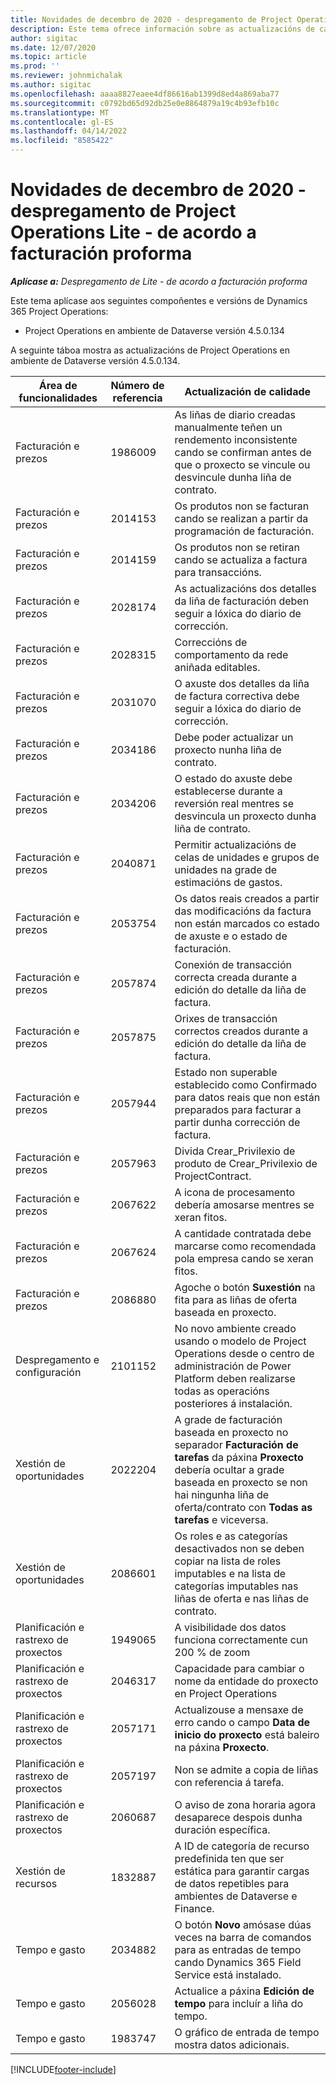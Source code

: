 ```yaml
---
title: Novidades de decembro de 2020 - despregamento de Project Operations Lite - de acordo a facturación proforma
description: Este tema ofrece información sobre as actualizacións de calidade dispoñibles na versión de decembro de 2020 do despregamento de Project Operations Lite - de acordo a facturación proforma.
author: sigitac
ms.date: 12/07/2020
ms.topic: article
ms.prod: ''
ms.reviewer: johnmichalak
ms.author: sigitac
ms.openlocfilehash: aaaa8827eaee4df86616ab1399d8ed4a869aba77
ms.sourcegitcommit: c0792bd65d92db25e0e8864879a19c4b93efb10c
ms.translationtype: MT
ms.contentlocale: gl-ES
ms.lasthandoff: 04/14/2022
ms.locfileid: "8585422"
---
```

# <a name="whats-new-december-2020---project-operations-lite-deployment---deal-to-proforma-invoicing"></a>Novidades de decembro de 2020 - despregamento de Project Operations Lite - de acordo a facturación proforma

_**Aplícase a:** Despregamento de Lite - de acordo a facturación proforma_

Este tema aplícase aos seguintes compoñentes e versións de Dynamics 365 Project Operations:

  - Project Operations en ambiente de Dataverse versión 4.5.0.134 

A seguinte táboa mostra as actualizacións de Project Operations en ambiente de Dataverse versión 4.5.0.134.

| **Área de funcionalidades** | **Número de referencia** | **Actualización de calidade** |
| --- | --- | --- |
| Facturación e prezos | 1986009 | As liñas de diario creadas manualmente teñen un rendemento inconsistente cando se confirman antes de que o proxecto se vincule ou desvincule dunha liña de contrato. |
| Facturación e prezos | 2014153 | Os produtos non se facturan cando se realizan a partir da programación de facturación. |
| Facturación e prezos | 2014159 | Os produtos non se retiran cando se actualiza a factura para transaccións. |
| Facturación e prezos | 2028174 | As actualizacións dos detalles da liña de facturación deben seguir a lóxica do diario de corrección. |
| Facturación e prezos | 2028315 | Correccións de comportamento da rede aniñada editables. |
| Facturación e prezos | 2031070 | O axuste dos detalles da liña de factura correctiva debe seguir a lóxica do diario de corrección. |
| Facturación e prezos | 2034186 | Debe poder actualizar un proxecto nunha liña de contrato. |
| Facturación e prezos | 2034206 | O estado do axuste debe establecerse durante a reversión real mentres se desvincula un proxecto dunha liña de contrato. |
| Facturación e prezos | 2040871 | Permitir actualizacións de celas de unidades e grupos de unidades na grade de estimacións de gastos. |
| Facturación e prezos | 2053754 | Os datos reais creados a partir das modificacións da factura non están marcados co estado de axuste e o estado de facturación. |
| Facturación e prezos | 2057874 | Conexión de transacción correcta creada durante a edición do detalle da liña de factura. |
| Facturación e prezos | 2057875 | Orixes de transacción correctos creados durante a edición do detalle da liña de factura. |
| Facturación e prezos | 2057944 | Estado non superable establecido como Confirmado para datos reais que non están preparados para facturar a partir dunha corrección de factura. |
| Facturación e prezos | 2057963 | Divida Crear\_Privilexio de produto de Crear\_Privilexio de ProjectContract. |
| Facturación e prezos | 2067622 | A icona de procesamento debería amosarse mentres se xeran fitos. |
| Facturación e prezos | 2067624 | A cantidade contratada debe marcarse como recomendada pola empresa cando se xeran fitos. |
| Facturación e prezos | 2086880 | Agoche o botón **Suxestión** na fita para as liñas de oferta baseada en proxecto. |
| Despregamento e configuración | 2101152 | No novo ambiente creado usando o modelo de Project Operations desde o centro de administración de Power Platform deben realizarse todas as operacións posteriores á instalación. |
|   Xestión de oportunidades | 2022204 | A grade de facturación baseada en proxecto no separador **Facturación de tarefas** da páxina **Proxecto** debería ocultar a grade baseada en proxecto se non hai ningunha liña de oferta/contrato con **Todas as tarefas** e viceversa. |
|   Xestión de oportunidades | 2086601 | Os roles e as categorías desactivados non se deben copiar na lista de roles imputables e na lista de categorías imputables nas liñas de oferta e nas liñas de contrato. |
| Planificación e rastrexo de proxectos | 1949065 | A visibilidade dos datos funciona correctamente cun 200 % de zoom |
| Planificación e rastrexo de proxectos | 2046317 | Capacidade para cambiar o nome da entidade do proxecto en Project Operations |
| Planificación e rastrexo de proxectos | 2057171 | Actualizouse a mensaxe de erro cando o campo **Data de inicio do proxecto** está baleiro na páxina **Proxecto**. |
| Planificación e rastrexo de proxectos | 2057197 | Non se admite a copia de liñas con referencia á tarefa. |
| Planificación e rastrexo de proxectos | 2060687 | O aviso de zona horaria agora desaparece despois dunha duración específica. |
| Xestión de recursos | 1832887 | A ID de categoría de recurso predefinida ten que ser estática para garantir cargas de datos repetibles para ambientes de Dataverse e Finance. |
| Tempo e gasto | 2034882 | O botón **Novo** amósase dúas veces na barra de comandos para as entradas de tempo cando Dynamics 365 Field Service está instalado. |
| Tempo e gasto | 2056028 | Actualice a páxina **Edición de tempo** para incluír a liña do tempo. |
| Tempo e gasto | 1983747 | O gráfico de entrada de tempo mostra datos adicionais. |


[!INCLUDE[footer-include](../../includes/footer-banner.md)]